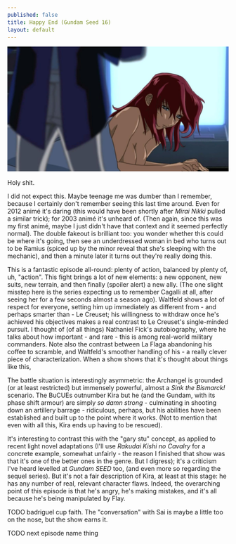 ```yaml
---
published: false
title: Happy End (Gundam Seed 16)
layout: default
---
```




![](/he.jpg)

Holy shit.

I did not expect this. Maybe teenage me was dumber than I remember, because I certainly don't remember seeing this last time around. Even for 2012 animé it's daring (this would have been shortly after *Mirai Nikki* pulled a similar trick); for 2003 animé it's unheard of. (Then again, since this was my first animé, maybe I just didn't have that context and it seemed perfectly normal). The double fakeout is brilliant too: you wonder whether this could be where it's going, then see an underdressed woman in bed who turns out to be Ramius (spiced up by the minor reveal that she's sleeping with the mechanic), and then a minute later it turns out they're really doing this.

This is a fantastic episode all-round: plenty of action, balanced by plenty of, uh, "action". This fight brings a lot of new elements: a new opponent, new suits, new terrain, and then finally (spoiler alert) a new ally. (The one slight misstep here is the series expecting us to remember Cagalli at all, after seeing her for a few seconds almost a season ago). Waltfeld shows a lot of respect for everyone, setting him up immediately as different from - and perhaps smarter than - Le Creuset; his willingness to withdraw once he's achieved his objectives makes a real contrast to Le Creuset's single-minded pursuit. I thought of (of all things) Nathaniel Fick's autobiography, where he talks about how important - and rare - this is among real-world military commanders. Note also the contrast between La Flaga abandoning his coffee to scramble, and Waltfeld's smoother handling of his - a really clever piece of characterization. When a show shows that it's thought about things like this, 

The battle situation is interestingly asymmetric: the Archangel is grounded (or at least restricted) but immensely powerful, almost a *Sink the Bismarck!* scenario. The BuCUEs outnumber Kira but he (and the Gundam, with its phase shift armour) are simply *so damn strong* - culminating in shooting down an artillery barrage - ridiculous, perhaps, but his abilities have been established and built up to the point where it works. (Not to mention that even with all this, Kira ends up having to be rescued).

It's interesting to contrast this with the "gary stu" concept, as applied to recent light novel adaptations (I'll use *Rakudai Kishi no Cavalry* for a concrete example, somewhat unfairly - the reason I finished that show was that it's one of the better ones in the genre. But I digress); it's a criticism I've heard levelled at *Gundam SEED* too, (and even more so regarding the sequel series). But it's not a fair description of Kira, at least at this stage: he has any number of real, relevant character flaws. Indeed, the overarching point of this episode is that he's angry, he's making mistakes, and it's all because he's being manipulated by Flay.

TODO badriguel cup faith. The "conversation" with Sai is maybe a little too on the nose, but the show earns it.

TODO next episode name thing

